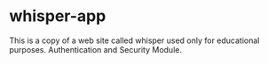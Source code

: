 # whisper-app
This is a copy of a web site called whisper used only for educational purposes. Authentication and Security Module.
